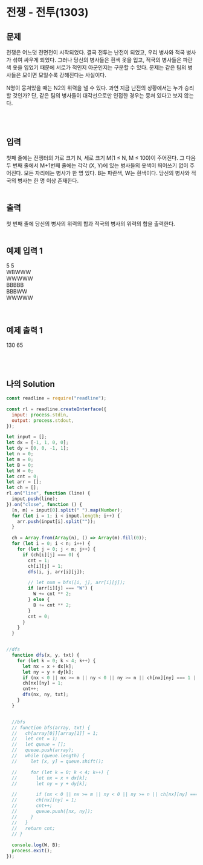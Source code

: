 # 전쟁 - 전투(1303)

## 문제
전쟁은 어느덧 전면전이 시작되었다. 결국 전투는 난전이 되었고, 우리 병사와 적국 병사가 섞여 싸우게 되었다. 그러나 당신의 병사들은 흰색 옷을 입고, 적국의 병사들은 파란색 옷을 입었기 때문에 서로가 적인지 아군인지는 구분할 수 있다. 문제는 같은 팀의 병사들은 모이면 모일수록 강해진다는 사실이다.

N명이 뭉쳐있을 때는 N2의 위력을 낼 수 있다. 과연 지금 난전의 상황에서는 누가 승리할 것인가? 단, 같은 팀의 병사들이 대각선으로만 인접한 경우는 뭉쳐 있다고 보지 않는다.

<br/>
<br/>

## 입력
첫째 줄에는 전쟁터의 가로 크기 N, 세로 크기 M(1 ≤ N, M ≤ 100)이 주어진다. 그 다음 두 번째 줄에서 M+1번째 줄에는 각각 (X, Y)에 있는 병사들의 옷색이 띄어쓰기 없이 주어진다. 모든 자리에는 병사가 한 명 있다. B는 파란색, W는 흰색이다. 당신의 병사와 적국의 병사는 한 명 이상 존재한다.
<br/>
<br/>

## 출력
첫 번째 줄에 당신의 병사의 위력의 합과 적국의 병사의 위력의 합을 출력한다.
<br/>
<br/>

## 예제 입력 1
5 5<br/>
WBWWW<br/>
WWWWW<br/>
BBBBB<br/>
BBBWW<br/>
WWWWW


<br/>

## 예제 출력 1
130 65

<br/>
<br/>


## 나의 Solution

```javascript
const readline = require("readline");

const rl = readline.createInterface({
  input: process.stdin,
  output: process.stdout,
});

let input = [];
let dx = [-1, 1, 0, 0];
let dy = [0, 0, -1, 1];
let n = 0;
let m = 0;
let B = 0;
let W = 0;
let cnt = 0;
let arr = [];
let ch = [];
rl.on("line", function (line) {
  input.push(line);
}).on("close", function () {
  [n, m] = input[0].split(" ").map(Number);
  for (let i = 1; i < input.length; i++) {
    arr.push(input[i].split(""));
  }

  ch = Array.from(Array(n), () => Array(m).fill(0));
  for (let i = 0; i < n; i++) {
    for (let j = 0; j < m; j++) {
      if (ch[i][j] === 0) {
        cnt = 1;
        ch[i][j] = 1;
        dfs(i, j, arr[i][j]);

        // let num = bfs([i, j], arr[i][j]);
        if (arr[i][j] === "W") {
          W += cnt ** 2;
        } else {
          B += cnt ** 2;
        }
        cnt = 0;
      }
    }
  }


//dfs
  function dfs(x, y, txt) {
    for (let k = 0; k < 4; k++) {
      let nx = x + dx[k];
      let ny = y + dy[k];
      if (nx < 0 || nx >= m || ny < 0 || ny >= n || ch[nx][ny] === 1 || arr[nx][ny] !== txt) continue;
      ch[nx][ny] = 1;
      cnt++;
      dfs(nx, ny, txt);
    }
  }


  //bfs
  // function bfs(array, txt) {
  //   ch[array[0]][array[1]] = 1;
  //   let cnt = 1;
  //   let queue = [];
  //   queue.push(array);
  //   while (queue.length) {
  //     let [x, y] = queue.shift();

  //     for (let k = 0; k < 4; k++) {
  //       let nx = x + dx[k];
  //       let ny = y + dy[k];

  //       if (nx < 0 || nx >= m || ny < 0 || ny >= n || ch[nx][ny] === 1 || arr[nx][ny] !== txt) continue;
  //       ch[nx][ny] = 1;
  //       cnt++;
  //       queue.push([nx, ny]);
  //     }
  //   }
  //   return cnt;
  // }
  
  console.log(W, B);
  process.exit();
});

```
